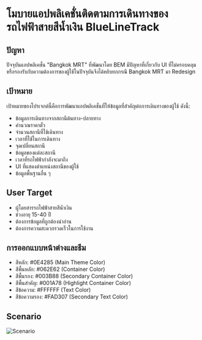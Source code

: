 # โมบายแอปพลิเคชั่นติดตามการเดินทางของรถไฟฟ้าสายสีน้ำเงิน BlueLineTrack

## ปัญหา

ปัจจุบันแอปพลิเคชั่น "Bangkok MRT" ที่พัฒนาโดย BEM มีปัญหาที่เกี่ยวกับ UI ที่ไม่ครอบคลุมหรือรองรับกับความต้องการของผู้ใช้ในปัจจุบันจึงได้หยิบยกกรณี Bangkok MRT มา Redesign 

## เป้าหมาย

เป้าหมายของโปรเจกต์นี้คือการพัฒนาแอปพลิเคชั่นที่ให้ข้อมูลที่สำคัญต่อการเดินทางของผู้ใช้ ดังนี้:
- ข้อมูลการเดินทางจากสถานีต้นทาง-ปลายทาง
- คำนวณราคาตั๋ว
- จำนวนสถานีที่ใช้เดินทาง
- เวลาที่ใช้ในการเดินทาง
- จุดเปลี่ยนสถานี
- ข้อมูลของแต่ละสถานี
- เวลาที่รถไฟฟ้ากำลังจะมาถึง
- UI ที่แสดงตำแหน่งสถานีของผู้ใช้
- ข้อมูลพื้นฐานอื่น ๆ

## User Target

- ผู้โดยสารรถไฟฟ้าสายสีน้ำเงิน
- ช่วงอายุ 15-40 ปี
- ต้องการข้อมูลที่ถูกต้องน่าอ่าน
- ต้องการความสะดวกรวดเร็วในการใช้งาน


## การออกแบบหน้าต่างและธีม

- สีหลัก: #0E4285 (Main Theme Color)
- สีพื้นหลัก: #062E62 (Container Color)
- สีพื้นรอง: #003B88 (Secondary Container Color)
- สีพื้นสำคัญ: #001A78 (Highlight Container Color)
- สีข้อความ: #FFFFFF (Text Color)
- สีข้อความรอง: #FAD307 (Secondary Text Color)

## Scenario
![Scenario](Task/Scenario.png)
